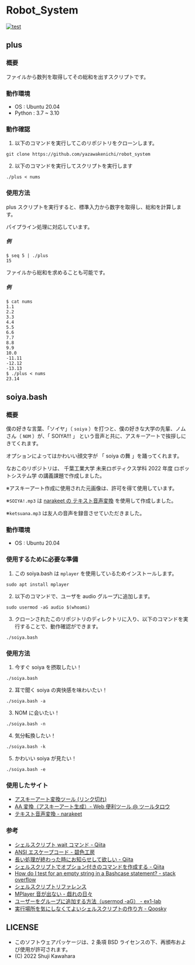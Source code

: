 # Robot_System

[![test](https://github.com/YazawaKenichi/Robot_System/actions/workflows/test.yaml/badge.svg)](https://github.com/YazawaKenichi/Robot_System/actions/workflows/test.yaml)

## plus

### 概要
ファイルから数列を取得してその総和を出すスクリプトです。

### 動作環境
- OS : Ubuntu 20.04
- Python : 3.7 ~ 3.10

### 動作確認

1. 以下のコマンドを実行してこのリポジトリをクローンします。
  ```
  git clone https://github.com/yazawakenichi/robot_system
  ```

2. 以下のコマンドを実行してスクリプトを実行します
  ```
  ./plus < nums
  ```

### 使用方法

plus スクリプトを実行すると、標準入力から数字を取得し、総和を計算します。

<!--
#### 例
```
$ ./plus
```
-->

パイプライン処理に対応しています。
##### 例
```
$ seq 5 | ./plus
15
```

ファイルから総和を求めることも可能です。

##### 例
```
$ cat nums
1.1
2.2
3.3
4.4
5.5
6.6
7.7
8.8
9.9
10.0
-11.11
-12.12
-13.13
$ ./plus < nums
23.14
```

## soiya.bash
### 概要
僕の好きな言葉、「ソイヤ」（ `soiya` ）を打つと、僕の好きな大学の先輩、ノムさん（ `NOM` ）が、「 SOIYA!!! 」 という音声と共に、アスキーアートで挨拶しにきてくれます。

オプションによってはかわいい顔文字が 「 soiya の舞 」を踊ってくれます。

なおこのリポジトリは、 千葉工業大学 未来ロボティクス学科 2022 年度 ロボットシステム学 の講義課題で作成しました。

※アスキーアート作成に使用された元画像は、許可を得て使用しています。

※`SOIYA!.mp3` は [narakeet の テキスト音声変換](https://www.narakeet.com/languages/japanese-text-to-speech-jp/#trynow) を使用して作成しました。

※`ketsuana.mp3` は友人の音声を録音させていただきました。

### 動作環境
- OS : Ubuntu 20.04

### 使用するために必要な準備
1. この soiya.bash は `mplayer` を使用しているためインストールします。
  ```
  sudo apt install mplayer
  ```
2. 以下のコマンドで、ユーザを audio グループに追加します。
  ```
  sudo usermod -aG audio $(whoami)
  ```
3. クローンされたこのリポジトリのディレクトリに入り、以下のコマンドを実行することで、動作確認ができます。
  ```
  ./soiya.bash
  ```

### 使用方法
1. 今すぐ soiya を摂取したい！
  ```
  ./soiya.bash
  ```

2. 耳で聞く soiya の爽快感を味わいたい！
  ```
  ./soiya.bash -a
  ```

3. NOM に会いたい！
  ```
  ./soiya.bash -n
  ```

4. 気分転換したい！
  ```
  ./soiya.bash -k
  ```

5. かわいい soiya が見たい！
  ```
  ./soiya.bash -e
  ```

### 使用したサイト
- [アスキーアート変換ツール (リンク切れ)](https://ktpcschool.com/imageToAscii/A)
- [AA 変換（アスキーアート生成）- Web 便利ツール @ ツールタロウ](https://tool-taro.com/image_to_ascii/)
- [テキスト音声変換 - narakeet](https://www.narakeet.com/languages/japanese-text-to-speech-jp/#trynow)

### 参考
- [シェルスクリプト wait コマンド - Qiita](https://qiita.com/blueskyarea/items/f07466393ccb5efb3dc5	)
- [ANSI エスケープコード - 碧色工房](https://www.mm2d.net/main/prog/c/console-02.html)
- [長い処理が終わった時にお知らせして欲しい - Qiita](https://qiita.com/wakaba130/items/3951e4a4cc35f268f452)
- [シェルスクリプトでオプション付きのコマンドを作成する - Qiita](https://qiita.com/Esfahan/items/e88bb806c7ca1dc8b758)
- [How do I test for an empty string in a Bashcase statement? - stack overflow](https://stackoverflow.com/questions/17575392/how-do-i-test-for-an-empty-string-in-a-bash-case-statement/17575693)
- [シェルスクリプトリファレンス](https://shellscript.sunone.me/parameter.html#%E5%BC%95%E6%95%B0%E3%82%92%E4%BD%BF%E7%94%A8%E3%81%97%E3%81%9F%E3%82%B7%E3%82%A7%E3%83%AB%E3%82%B9%E3%82%AF%E3%83%AA%E3%83%97%E3%83%88)
- [MPlayer 音が出ない - 戯れの日々](https://awasirohs.blogspot.com/2010/12/mplayer.html)
- [ユーザーをグループに追加する方法（usermod -aG） - ex1-lab](https://ex1.m-yabe.com/archives/2867)
- [実行場所を気にしなくてよいシェルスクリプトの作り方 - Qoosky](https://www.qoosky.io/techs/927115250f)

## LICENSE

* このソフトウェアパッケージは、2 条項 BSD ライセンスの下、再頒布および使用が許可されます。
* (C) 2022 Shuji Kawahara


